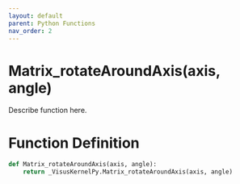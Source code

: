 ```yaml
---
layout: default
parent: Python Functions
nav_order: 2
---
```


# Matrix_rotateAroundAxis(axis, angle)

Describe function here.

# Function Definition

```python
def Matrix_rotateAroundAxis(axis, angle):
    return _VisusKernelPy.Matrix_rotateAroundAxis(axis, angle)
```